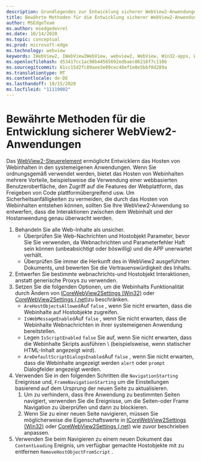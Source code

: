 ```yaml
---
description: Grundlegendes zur Entwicklung sicherer WebView2-Anwendungen
title: Bewährte Methoden für die Entwicklung sicherer WebView2-Anwendungen
author: MSEdgeTeam
ms.author: msedgedevrel
ms.date: 10/14/2020
ms.topic: conceptual
ms.prod: microsoft-edge
ms.technology: webview
keywords: IWebView2, IWebView2WebView, webview2, WebView, Win32-apps, Win32, Edge, ICoreWebView2, ICoreWebView2Host, Browser-Steuerelement, Edge HTML, Sicherheit
ms.openlocfilehash: d53417cc1ac98b44565692edbaec06216f7c110b
ms.sourcegitcommit: 61cc15d2fc89aee3e09cec48ef1e0e5bbf8d289a
ms.translationtype: MT
ms.contentlocale: de-DE
ms.lasthandoff: 10/15/2020
ms.locfileid: "11119002"
---
```

# Bewährte Methoden für die Entwicklung sicherer WebView2-Anwendungen  

Das [WebView2-Steuerelement][Webview2Main] ermöglicht Entwicklern das Hosten von Webinhalten in den systemeigenen Anwendungen. Wenn Sie ordnungsgemäß verwendet werden, bietet das Hosten von Webinhalten mehrere Vorteile, beispielsweise die Verwendung einer webbasierten Benutzeroberfläche, den Zugriff auf die Features der Webplattform, das Freigeben von Code plattformübergreifend usw.  Um Sicherheitsanfälligkeiten zu vermeiden, die durch das Hosten von Webinhalten entstehen können, sollten Sie Ihre WebView2-Anwendung so entwerfen, dass die Interaktionen zwischen dem Webinhalt und der Hostanwendung genau überwacht werden.  

1.  Behandeln Sie alle Web-Inhalte als unsicher.  
    *   Überprüfen Sie Web-Nachrichten und Hostobjekt Parameter, bevor Sie Sie verwenden, da Webnachrichten und Parameterfehler Haft sein können (unbeabsichtigt oder böswillig) und die APP unerwartet verhält.
    *   Überprüfen Sie immer die Herkunft des in WebView2 ausgeführten Dokuments, und bewerten Sie die Vertrauenswürdigkeit des Inhalts.  
1.  Entwerfen Sie bestimmte webnachrichts-und Hostobjekt Interaktionen, anstatt generische Proxys zu verwenden.  
1.  Setzen Sie die folgenden Optionen, um die Webinhalts Funktionalität durch Ändern von [ICoreWebView2Settings (Win32)][Webview2ReferenceWin32Icorewebview2settings] oder [CoreWebView2Settings (.net)][Webview2ReferenceDotnetMicrosoftWebWebview2CoreCorewebview2settings]zu beschränken.  
    *   `AreHostObjectsAllowed`Auf `false` , wenn Sie nicht erwarten, dass die Webinhalte auf Hostobjekte zugreifen.  
    *   `IsWebMessageEnabled`Auf `false` , wenn Sie nicht erwarten, dass die Webinhalte Webnachrichten in ihrer systemeigenen Anwendung bereitstellen.  
    *   Legen `IsScriptEnabled` `false` Sie auf, wenn Sie nicht erwarten, dass die Webinhalte Skripts ausführen \ (beispielsweise, wenn statischer HTML-Inhalt angezeigt wird).  
    *   `AreDefaultScriptDialogsEnabled`Auf `false` , wenn Sie nicht erwarten, dass die Webinhalte angezeigt werden `alert` oder `prompt` Dialogfelder angezeigt werden.  
1.  Verwenden Sie in den folgenden Schritten die `NavigationStarting` Ereignisse und, `FrameNavigationStarting` um die Einstellungen basierend auf dem Ursprung der neuen Seite zu aktualisieren.  
    1.  Um zu verhindern, dass Ihre Anwendung zu bestimmten Seiten navigiert, verwenden Sie die Ereignisse, um die Seiten-oder Frame Navigation zu überprüfen und dann zu blockieren.  
    1.  Wenn Sie zu einer neuen Seite navigieren, müssen Sie möglicherweise die Eigenschaftswerte in [ICoreWebView2Settings (Win32)][Webview2ReferenceWin32Icorewebview2settings] oder [CoreWebView2Settings (.net)][Webview2ReferenceDotnetMicrosoftWebWebview2CoreCorewebview2settings] wie zuvor beschrieben anpassen.  
1.  Verwenden Sie beim Navigieren zu einem neuen Dokument das `ContentLoading` Ereignis, um verfügbar gemachte Hostobjekte mit zu entfernen `RemoveHostObjectFromScript` .  

<!--## Security

Always check the Source property of the WebView before using `ExecuteScript`, `PostWebMessageAsJson`, `PostWebMessageAsString`, or any other method to send information into the WebView. The WebView may have navigated to another page via the end user interacting with the page or script in the page causing navigation. Similarly, be very careful with `AddScriptToExecuteOnDocumentCreated`. All future `navigations` run the same script and if it provides access to information intended only for a certain origin, any HTML document may have access.

When examining the result of an `ExecuteScript` method call, a `WebMessageReceived` event, always check the Source of the sender, or any other mechanism of receiving information from an HTML document in a WebView validate the URI of the HTML document is what you expect.

When constructing a message to send into a WebView, prefer using `PostWebMessageAsJson` and construct the JSON string parameter using a JSON library. This avoids any potential accidents of encoding information into a JSON string or script and ensure no attacker controlled input can modify the rest of the JSON message or run arbitrary script. -->  

<!-- links -->  

[Webview2Main]: ../index.md "Einführung in Microsoft Edge WebView2 (Preview) | Microsoft docs"  

[Webview2ReferenceWin32Icorewebview2settings]: /microsoft-edge/webview2/reference/win32/icorewebview2settings "Schnittstelle ICoreWebView2Settings | Microsoft docs"  

[Webview2ReferenceDotnetMicrosoftWebWebview2CoreCorewebview2settings]: /dotnet/api/microsoft.web.webview2.core.corewebview2settings "CoreWebView2Settings-Klasse (Microsoft. Web. WebView2. Core) | Microsoft docs"  
